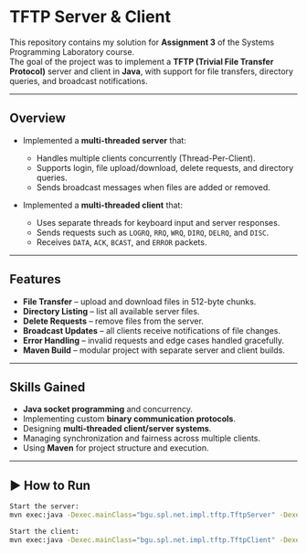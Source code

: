# TFTP Server & Client

This repository contains my solution for **Assignment 3** of the Systems Programming Laboratory course.  
The goal of the project was to implement a **TFTP (Trivial File Transfer Protocol)** server and client in **Java**, with support for file transfers, directory queries, and broadcast notifications.

---

## Overview
- Implemented a **multi-threaded server** that:
  - Handles multiple clients concurrently (Thread-Per-Client).  
  - Supports login, file upload/download, delete requests, and directory queries.  
  - Sends broadcast messages when files are added or removed.  

- Implemented a **multi-threaded client** that:
  - Uses separate threads for keyboard input and server responses.  
  - Sends requests such as `LOGRQ`, `RRQ`, `WRQ`, `DIRQ`, `DELRQ`, and `DISC`.  
  - Receives `DATA`, `ACK`, `BCAST`, and `ERROR` packets.  

---

## Features
- **File Transfer** – upload and download files in 512-byte chunks.  
- **Directory Listing** – list all available server files.  
- **Delete Requests** – remove files from the server.  
- **Broadcast Updates** – all clients receive notifications of file changes.  
- **Error Handling** – invalid requests and edge cases handled gracefully.  
- **Maven Build** – modular project with separate server and client builds.  

---

## Skills Gained
- **Java socket programming** and concurrency.  
- Implementing custom **binary communication protocols**.  
- Designing **multi-threaded client/server systems**.  
- Managing synchronization and fairness across multiple clients.  
- Using **Maven** for project structure and execution.  

---

## ▶️ How to Run

```bash
Start the server:
mvn exec:java -Dexec.mainClass="bgu.spl.net.impl.tftp.TftpServer" -Dexec.args="7777"

Start the client:
mvn exec:java -Dexec.mainClass="bgu.spl.net.impl.tftp.TftpClient" -Dexec.args="127.0.0.1 7777"
